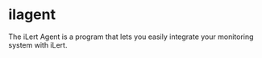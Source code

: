 # ilagent
The iLert Agent is a program that lets you easily integrate your monitoring system with iLert.
